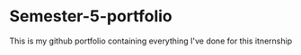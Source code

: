 # Semester-5-portfolio
This is my github portfolio containing everything I've done for this itnernship
